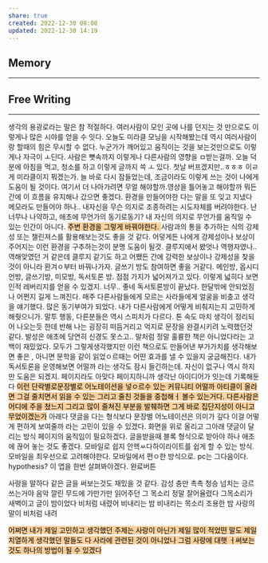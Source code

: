```yaml
---
share: true
created: 2022-12-30 08:08
updated: 2022-12-30 14:19
---
```



## Memory
---






## Free Writing
---

생각의 용광로라는 말은 참 적절하다. 여러사람이 모인 곳에 나를 던지는 것 만으로도 이렇게나 많은 시야를 얻을 수 잇다. 오늘도 미라클 모닝을 시작해봤는데 역시 여러사람이랑 할때의 힘은 무시할 수 없다. 누군가가 깨어있고 움직이는 것을 보는것만으로도 이렇게나 자극이 ㅗ딘다. 사람은 뼛속까지 이렇게나 다른사람의 영향을 ㅁ받는걸까. 오늘 덕분에 아침을 먹고, 청소를 하고 이렇게 글까지 쓱 ㅗ 있다. 첫날 버프겠지만..ㅎㅎㅎ 이ㄹ게 미라클이지 뭐겠는가. 늘 바로 다시 잠들었는데, 조금이라도 이렇게 쓰는 것이 나에게 도움이 될 것이다. 여기서 더 나아가려면 무얼 해야할까.영상을 틀어놓고 해야할까 뭐든간에 이 흐름을 유지해나 갔으면 좋겠다. 환경을 만들어야한 다는 말을 또 잊고 지냈다 메모라도 만들어야 하나.. 내자신을 무슨 의지로 조종하려는 시도자체를 버려야한다. 난 너무나 나약하고, 애초에 무언가의 동기로동기? 내 자신의 의지로 무언가를 움직일 수 있는 인간이 아니다. <mark style="background: #FFB86CA6;">주변 환경을 그렇게 바꿔야한다. </mark>사람과의 통을 추가하는 식의 강제성 또는 챌린져스를 활용해보는것도 좋을 것 같다. 어덯게든 나에게 강제성이나 보상이 주어지는 이런 환경을 구추하는것이 분명 도움이 될것.
클루지에서 봤엇나 역행자였나.. 역해앚였던 거 같은데 클루지 같기도 하고 
어쨌든 간에 강력한 보상이나 강제성을 찾을 것이 아니라 환겨ㅇ부터 바꿔나가자. 글쓰기 방도 참여하면 좋을 거같다.
메인방, 옵시디언방, 글쓰기방, 미모방, 독서토론 방.
점점 가지가 넓어져가고 있다. 이렇게 넓히다 보면 인적 레버리지를 얻을 수 있겠지. 너무.. 좋네
독서토론방이 끝났다.
한달밖에 안되었짐나 어쩐지 길게 느껴진다. 매주 다른사람들에게 모르는 사라들에게 얼굴을 비춨고 생각을 얘기했다. 많은 동기부여가 되었다. 내가 다른사람에게 어떻게 비춰지는지 고민하게 해줫으니가. 말투 행동, 다른분들은 역시 스피치가 다르다. 톤 속도 마치 생각이 정리되어 나오는듯 한데 반해 나는 굉장히 떠듬거리고 억지로 문장을 완결시키려 노력했던것 같다. 발성은 애초에 당연히 신경도 못스고..
말처럼 정말 훌륭한 책은 아니었다라는 고백이 재밌었다. 모두가 그렇게생각했지만 이런 책으로도 만들어낸 부가가치를 생각해보면 좋은 , 아니면 문학을 같이 읽었ㅇ르때는 어떤 효과를 낼 수 있을지 궁금해진다. 내가 독서토론을 운영해보면 어떨까 라는 생각도 잠시 들긴하는데. 자신이 없구나 역시
하지만 도움은 되겠지. 페이지라도 
아맞다 페이지하니까 생각난 아이디어가 잇는데 기록해둔다
<mark style="background: #FFB86CA6;">이런 단락별로문장별로 어노테이션을 넣ㅇ르수 있는 커뮤니티 어떨까 
아티클이 올라면 그걸 줄치면서 읽을 수 있는 
그리고 줄친 것들을 중첩해ㅓ 볼수 있는거다. 다른사람은 어디에 주을 쳤느지 그리고 많이 줄쳐진 부분을 발췌하면 그게 바로 집단지성이 아니고 무었이겠는가</mark>
아래다 댓글을 다는 형식보다 문장별 어노테이션은 의미가 깊다
 이걸 어떻게 편하게 보여줄까 라는 고민이 있을 수 있겠다.
 화면을 위로 올리고 그아래 댓글이 달리는 방식 
 페이지의 움직임이 필요하겠다.
 글을받을때 블록 형식으로 받아야 하나 
 애초에 끊어 놓는 것도 좋겠다.
 모바일로 쉽지 안헥ㅆ다하이라이트를 쉽게 할 수 있는 방식.
 모바일을 최우선으로 고려해야한다.
 모바일에서 편ㅇ한 방식으로. pc는 그다음이다.
 hypothesis? 이 앱을 한번 살펴봐야겠다.
 완료버튼 

사랑을 말하다 같은 글을 써보는것도 재밌을 것 같다.
감성 충만 촉촉 청승 넘치는 긍르 쓰는거야 
음악 깔린 무드에
가만가만 읽어주던 그 목소리
정말 잘어율렸다 그목소리가 새벽이고 글이 밤이었다
비처럼 내렸어 비내리는 밤
비내리는 목소리 조용한 밤 사랑의 말이 비처럼 내려

<mark style="background: #FFB86CA6;">어쩌면 내가 제일 고민하고 생각했던 주제는 사랑이 아닌가
제일 많이 적었떤 말도 
제일 치열하게 생각했던 말들도 다 사라에 관련된 것이 아니었나
그럼 사랑에 대햇 ㅓ써보는 것도 하나의 방법이 될 수 있겠다</mark>
